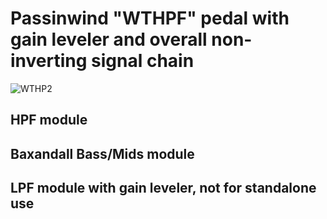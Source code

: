 # Passinwind "WTHPF" pedal with gain leveler and overall non-inverting signal chain

![WTHP2](https://user-images.githubusercontent.com/127763821/230929039-87084bcb-33d6-4a4a-8946-b5a6781607fe.jpg)

## HPF module

## Baxandall Bass/Mids module

## LPF module with gain leveler, not for standalone use
